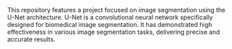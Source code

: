 This repository features a project focused on image segmentation using the U-Net architecture. U-Net is a convolutional neural network specifically designed for biomedical image segmentation. It has demonstrated high effectiveness in various image segmentation tasks, delivering precise and accurate results.
